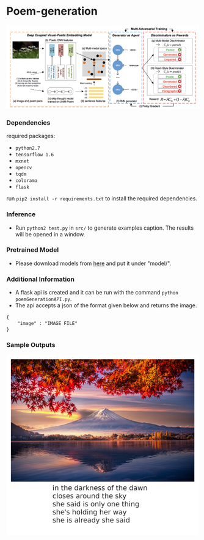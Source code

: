 # Poem-generation

<img src="readme_files/framework.png"/>

### Dependencies

required packages: 

- `python2.7`
- `tensorflow 1.6`
- `mxnet`
- `opencv`
- `tqdm`
- `colorama`
- `flask`

run `pip2 install -r requirements.txt` to install the required dependencies.


### Inference
- Run `python2 test.py` in `src/` to generate examples caption. The results will be opened in a window.

### Pretrained Model
- Please download models from [here](https://1drv.ms/u/s!AkLgJBAHL_VFgSyyfpeGyGFZux56) and put it under "model/".

### Additional Information

- A flask api is created and it can be run with the command `python poemGenerationAPI.py`.
- The api accepts a json of the format given below and returns the image.
```
{
    "image" : "IMAGE FILE"
}
```

### Sample Outputs

<img src="readme_files/sample_output.jpg"/>
